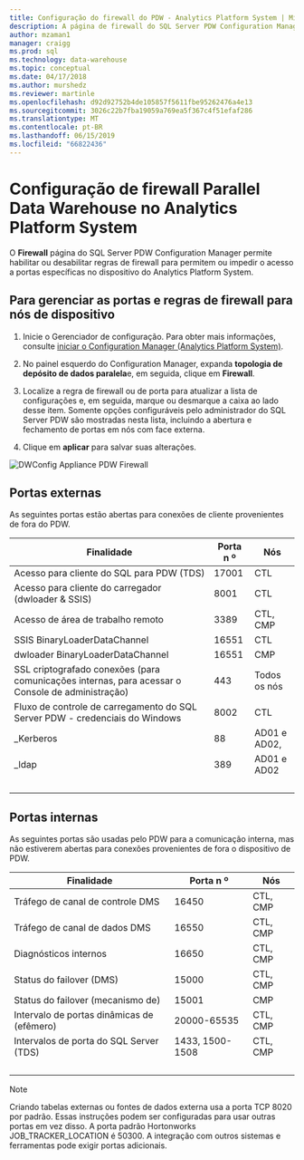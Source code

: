 ```yaml
---
title: Configuração do firewall do PDW - Analytics Platform System | Microsoft Docs
description: A página de firewall do SQL Server PDW Configuration Manager permite que você habilitar ou desabilitar regras de firewall para permitem ou impedir o acesso a portas específicas no dispositivo do Analytics Platform System.
author: mzaman1
manager: craigg
ms.prod: sql
ms.technology: data-warehouse
ms.topic: conceptual
ms.date: 04/17/2018
ms.author: murshedz
ms.reviewer: martinle
ms.openlocfilehash: d92d92752b4de105857f5611fbe95262476a4e13
ms.sourcegitcommit: 3026c22b7fba19059a769ea5f367c4f51efaf286
ms.translationtype: MT
ms.contentlocale: pt-BR
ms.lasthandoff: 06/15/2019
ms.locfileid: "66822436"
---
```

# <a name="parallel-data-warehouse-firewall-configuration-in-analytics-platform-system"></a>Configuração de firewall Parallel Data Warehouse no Analytics Platform System

O **Firewall** página do SQL Server PDW Configuration Manager permite habilitar ou desabilitar regras de firewall para permitem ou impedir o acesso a portas específicas no dispositivo do Analytics Platform System.  
  
## <a name="to-manage-ports-and-firewall-rules-for-appliance-nodes"></a>Para gerenciar as portas e regras de firewall para nós de dispositivo  
  
1.  Inicie o Gerenciador de configuração. Para obter mais informações, consulte [iniciar o Configuration Manager &#40;Analytics Platform System&#41;](launch-the-configuration-manager.md).  
  
2.  No painel esquerdo do Configuration Manager, expanda **topologia de depósito de dados paralela**e, em seguida, clique em **Firewall**.  
  
3.  Localize a regra de firewall ou de porta para atualizar a lista de configurações e, em seguida, marque ou desmarque a caixa ao lado desse item. Somente opções configuráveis pelo administrador do SQL Server PDW são mostradas nesta lista, incluindo a abertura e fechamento de portas em nós com face externa.  
  
4.  Clique em **aplicar** para salvar suas alterações.  
  
![DWConfig Appliance PDW Firewall](./media/pdw-firewall-configuration/SQL_Server_PDW_DWConfig_ApplPDWFirewall.png "SQL_Server_PDW_DWConfig_ApplPDWFirewall")  
  
## <a name="external-ports"></a>Portas externas  
As seguintes portas estão abertas para conexões de cliente provenientes de fora do PDW.  
  
|Finalidade|Porta n º|Nós|  
|-----------|-----------|---------|  
|Acesso para cliente do SQL para PDW (TDS)|17001|CTL|  
|Acesso para cliente do carregador (dwloader & SSIS)|8001|CTL|  
|Acesso de área de trabalho remoto|3389|CTL, CMP|  
|SSIS BinaryLoaderDataChannel|16551|CTL|  
|dwloader BinaryLoaderDataChannel|16551|CMP|  
|SSL criptografado conexões (para comunicações internas, para acessar o Console de administração)|443|Todos os nós|  
|Fluxo de controle de carregamento do SQL Server PDW - credenciais do Windows|8002|CTL|  
|_Kerberos|88|AD01 e AD02,|  
|_ldap|389|AD01 e AD02|  
| &nbsp; | &nbsp; | &nbsp; |
  
## <a name="internal-ports"></a>Portas internas  
As seguintes portas são usadas pelo PDW para a comunicação interna, mas não estiverem abertas para conexões provenientes de fora o dispositivo de PDW.  
  
|Finalidade|Porta n º|Nós|  
|-----------|-----------|---------|  
|Tráfego de canal de controle DMS|16450|CTL, CMP|  
|Tráfego de canal de dados DMS|16550|CTL, CMP|  
|Diagnósticos internos|16650|CTL, CMP|  
|Status do failover (DMS)|15000|CTL, CMP|  
|Status do failover (mecanismo de)|15001|CMP|  
|Intervalo de portas dinâmicas de (efêmero)|20000-65535|CTL, CMP|  
|Intervalos de porta do SQL Server (TDS)|1433, 1500-1508|CTL, CMP|  
| &nbsp; | &nbsp; | &nbsp; |
  
> [!NOTE]  
> Criando tabelas externas ou fontes de dados externa usa a porta TCP 8020 por padrão. Essas instruções podem ser configuradas para usar outras portas em vez disso. A porta padrão Hortonworks JOB_TRACKER_LOCATION é 50300. A integração com outros sistemas e ferramentas pode exigir portas adicionais.  
  
<!-- MISSING LINKS ## See Also  
[HDInsight Firewall Configuration &#40;Analytics Platform System&#41;](hdinsight-firewall-configuration.md)
-->
  
